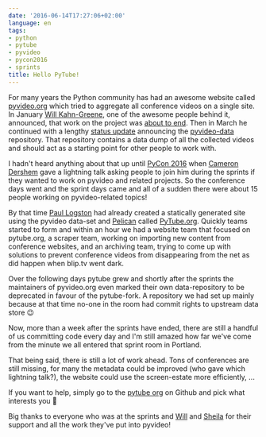 ```yaml
---
date: '2016-06-14T17:27:06+02:00'
language: en
tags:
- python
- pytube
- pyvideo
- pycon2016
- sprints
title: Hello PyTube!
---
```


For many years the Python community has had an awesome website called
[pyvideo.org][] which tried to aggregate all conference videos on a single
site. In January [Will Kahn-Greene][wkg], one of the awesome people behind it,
announced, that work on the project was [about to end][]. Then in March he
continued with a lengthy [status update][] announcing the [pyvideo-data][]
repository. That repository contains a data dump of all the collected videos and
should act as a starting point for other people to work with.

I hadn't heard anything about that up until [PyCon 2016][] when
[Cameron Dershem][] gave a lightning talk asking people to join him during the
sprints if they wanted to work on pyvideo and related projects. So the
conference days went and the sprint days came and all of a sudden there were
about 15 people working on pyvideo-related topics!

By that time [Paul Logston][plog] had already created a statically generated
site using the pyvideo data-set and [Pelican][] called [PyTube.org][]. Quickly
teams started to form and within an hour we had a website team that focused on
pytube.org, a scraper team, working on importing new content from conference
websites, and an archiving team, trying to come up with solutions to prevent
conference videos from disappearing from the net as did happen when blip.tv went
dark.

Over the following days pytube grew and shortly after the sprints the
maintainers of pyvideo.org even marked their own data-repository to be
deprecated in favour of the pytube-fork. A repository we had set up mainly
because at that time no-one in the room had commit rights to upstream data store
😉

Now, more than a week after the sprints have ended, there are still a handful of
us committing code every day and I'm still amazed how far we've come from the
minute we all entered that sprint room in Portland.

That being said, there is still a lot of work ahead. Tons of conferences are
still missing, for many the metadata could be improved (who gave which lightning
talk?), the website could use the screen-estate more efficiently, ...

If you want to help, simply go to the [pytube org][] on Github and pick what
interests you 🙂

Big thanks to everyone who was at the sprints and [Will][wkg] and
[Sheila][codesquid] for their support and all the work they've put into pyvideo!

[cameron dershem]: http://pinkhatbeard.com/
[wkg]: http://bluesock.org/~willkg/blog/
[pyvideo-data]: https://github.com/pyvideo/pyvideo-data
[plog]: https://github.com/logston
[pelican]: http://blog.getpelican.com/
[pytube.org]: http://pytube.org/
[pytube org]: https://github.com/pytube/
[status update]: http://bluesock.org/~willkg/blog/pyvideo/status_20160316.html
[about to end]: http://bluesock.org/~willkg/blog/pyvideo/status_20160115.html
[pyvideo.org]: http://pyvideo.org
[pycon 2016]: https://us.pycon.org/2016/
[codesquid]: https://github.com/codersquid
